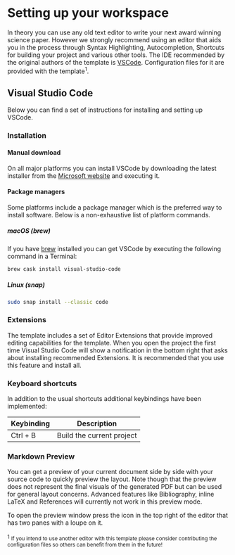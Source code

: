 # Setting up your workspace

In theory you can use any old text editor to write your next award winning science paper. However we strongly recommend using an editor that aids you in the process through Syntax Highlighting, Autocompletion, Shortcuts for building your project and various other tools. The IDE recommended by the original authors of the template is [VSCode](https://code.visualstudio.com). Configuration files for it are provided with the template<sup>1</sup>.

## Visual Studio Code

Below you can find a set of instructions for installing and setting up VSCode.

### Installation

#### Manual download

On all major platforms you can install VSCode by downloading the latest installer from the [Microsoft website](https://code.visualstudio.com) and executing it.

#### Package managers

Some platforms include a package manager which is the preferred way to install software. Below is a non-exhaustive list of platform commands.

##### macOS (brew)

If you have [brew](https://brew.sh) installed you can get VSCode by executing the following command in a Terminal:

```bash
brew cask install visual-studio-code
```

##### Linux (snap)

```bash
sudo snap install --classic code
```

### Extensions

The template includes a set of Editor Extensions that provide improved editing capabilities for the template. When you open the project the first time Visual Studio Code will show a notification in the bottom right that asks about installing recommended Extensions. It is recommended that you use this feature and install all.

### Keyboard shortcuts

In addition to the usual shortcuts additional keybindings have been implemented:

| Keybinding | Description               |
|------------|---------------------------|
| Ctrl + B   | Build the current project |

### Markdown Preview

You can get a preview of your current document side by side with your source code to quickly preview the layout. Note though that the preview does not represent the final visuals of the generated PDF but can be used for general layout concerns. Advanced features like Bibliography, inline LaTeX and References will currently not work in this preview mode.

To open the preview window press the icon in the top right of the editor that has two panes with a loupe on it.

<small>1</small> <sub>If you intend to use another editor with this template please consider contributing the configuration files so others can benefit from them in the future!</sub>